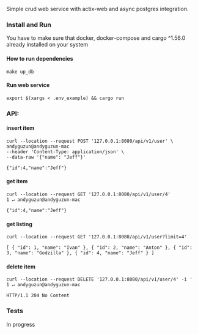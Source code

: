 Simple crud web service with actix-web and async postgres integration.

### Install and Run
You have to make sure that docker, docker-compose and cargo ^1.56.0 already installed on your system

#### How to run dependencies
```shell
make up_db
```

#### Run web service
```shell
export $(xargs < .env_example) && cargo run
```

### API:

#### insert item
```shell
curl --location --request POST '127.0.0.1:8080/api/v1/user' \                                                                                        andyguzun@andyguzun-mac
--header 'Content-Type: application/json' \
--data-raw '{"name": "Jeff"}'
```
`{"id":4,"name":"Jeff"}`

#### get item
```shell
curl --location --request GET '127.0.0.1:8080/api/v1/user/4'                                                                                     1 ↵ andyguzun@andyguzun-mac
```
`{"id":4,"name":"Jeff"}`

#### get listing
```shell
curl --location --request GET '127.0.0.1:8080/api/v1/user?limit=4'
```
`
[
    {
        "id": 1,
        "name": "Ivan"
    },
    {
        "id": 2,
        "name": "Anton"
    },
    {
        "id": 3,
        "name": "Godzilla"
    },
    {
        "id": 4,
        "name": "Jeff"
    }
]
`
#### delete item
```shell
curl --location --request DELETE '127.0.0.1:8080/api/v1/user/4' -i '                                                                                     1 ↵ andyguzun@andyguzun-mac
```
`HTTP/1.1 204 No Content`


### Tests
In progress